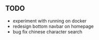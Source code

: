 ## TODO
* experiment with running on docker
* redesign bottom navbar on homepage
* bug fix chinese character search